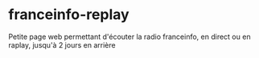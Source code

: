 # franceinfo-replay
Petite page web permettant d'écouter la radio franceinfo, en direct ou en raplay, jusqu'à 2 jours en arrière
